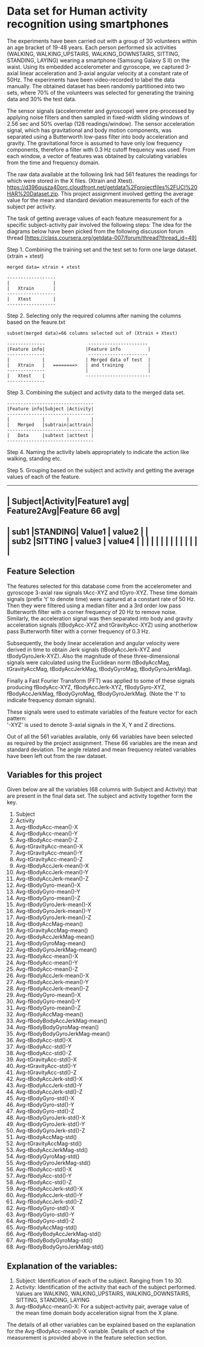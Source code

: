 
Data set for Human activity recognition using smartphones
==========================================================

The experiments have been carried out with a group of 30 volunteers within an age bracket of 19-48 years. Each person performed six activities 
(WALKING, WALKING_UPSTAIRS, WALKING_DOWNSTAIRS, SITTING, STANDING, LAYING) wearing a smartphone (Samsung Galaxy S II) on the waist. Using its embedded 
accelerometer and gyroscope, we captured 3-axial linear acceleration and 3-axial angular velocity at a constant rate of 50Hz. The experiments have been
video-recorded to label the data manually. The obtained dataset has been randomly partitioned into two sets, where 70% of the volunteers was selected
for generating the training data and 30% the test data. 

The sensor signals (accelerometer and gyroscope) were pre-processed by applying noise filters and then sampled in fixed-width sliding windows of 2.56 sec 
and 50% overlap (128 readings/window). The sensor acceleration signal, which has gravitational and body motion components, was separated using a Butterworth
low-pass filter into body acceleration and gravity. The gravitational force is assumed to have only low frequency components, therefore a filter with 0.3 Hz 
cutoff frequency was used. From each window, a vector of features was obtained by calculating variables from the time and frequency domain. 


The raw data available at the following link had 561 features the readings for which were stored in the X files. (Xtrain and Xtest).
https://d396qusza40orc.cloudfront.net/getdata%2Fprojectfiles%2FUCI%20HAR%20Dataset.zip.
This project assignment involved getting the average value for the mean and standard deviation measurements for each of the subject per activity.



The task of getting average values of each feature measurement for a specific subject-activity pair involved the following steps:
The idea for the diagrams below have been picked from the following discussion forum thread
   [https://class.coursera.org/getdata-007/forum/thread?thread_id=49]


Step 1. Combining the training set and the test set to form one large dataset.(xtrain + xtest)


    merged data= xtrain + xtest

    ------------------
    |                |
    |   Xtrain       |
    ------------------
    |   Xtest        |
    ------------------


Step 2. Selecting only the required columns after naming the columns based on the feaure.txt



    subset(merged data)=66 columns selected out of (Xtrain + Xtest)

    --------------                ----------------------
    |Feature info|               |Feature info          |
    --------------                ----------------------
    |            |               | Merged data of test  |
    |   Xtrain   |   ========>   | and training         |
    --------------               |                      |    
    |   Xtest    |               ------------------------
    --------------


Step 3. Combining the subject and activity data to the merged data set.

    --------------------------------
    |Feature info|Subject |Activity|
    --------------------------------
    |            |        |        |
    |   Merged   |subtrain|acttrain|
    -------------------------------|
    |   Data     |subtest |acttest |
    --------------------------------

    

   
Step 4. Naming the activity labels appropriately to indicate the action like walking, standing etc.



Step 5. Grouping based on the subject and activity and getting the average values of each of the feature.


   ------------------------------------------------------------
   | Subject|Activity|Feature1 avg| Feature2Avg|Feature 66 avg|
   ------------------------------------------------------------
   | sub1   |STANDING|   Value1   |    value2  |              |  
   | sub2   |SITTING |   value3   |    value4  |              |
   |        |        |            |            |              |
   |        |        |            |            |              |
   ------------------------------------------------------------



Feature Selection 
------------------

The features selected for this database come from the accelerometer and gyroscope 3-axial raw signals tAcc-XYZ and tGyro-XYZ. 
These time domain signals (prefix 't' to denote time) were captured at a constant rate of 50 Hz. 
Then they were filtered using a median filter and a 3rd order low pass Butterworth filter with a corner frequency of 20 Hz to remove noise. 
Similarly, the acceleration signal was then separated into body and gravity acceleration signals (tBodyAcc-XYZ and tGravityAcc-XYZ) using 
anotherlow pass Butterworth filter with a corner frequency of 0.3 Hz. 

Subsequently, the body linear acceleration and angular velocity were derived in time to obtain Jerk signals (tBodyAccJerk-XYZ and tBodyGyroJerk-XYZ).
Also the magnitude of these three-dimensional signals were calculated using the Euclidean norm (tBodyAccMag, tGravityAccMag, tBodyAccJerkMag, tBodyGyroMag, tBodyGyroJerkMag). 

Finally a Fast Fourier Transform (FFT) was applied to some of these signals producing fBodyAcc-XYZ, fBodyAccJerk-XYZ, fBodyGyro-XYZ, fBodyAccJerkMag,
 fBodyGyroMag, fBodyGyroJerkMag. (Note the 'f' to indicate frequency domain signals). 

These signals were used to estimate variables of the feature vector for each pattern:  
'-XYZ' is used to denote 3-axial signals in the X, Y and Z directions.

Out of all the 561 variables available, only 66 variables have been selected as required by the project assignment. These 66 variables are the mean and 
standard deviation. The angle related and mean frequency related variables have been left out from the raw dataset.

Variables for this project
--------------------------

Given below are all the variables (68 columns with Subject and Activity) that are present in the final data set. The subject and activity together form the key.


 1.    Subject
 2.    Activity 
 3.    Avg-tBodyAcc-mean()-X
 4.    Avg-tBodyAcc-mean()-Y 
 5.    Avg-tBodyAcc-mean()-Z 
 6.    Avg-tGravityAcc-mean()-X 
 7.    Avg-tGravityAcc-mean()-Y 
 8.    Avg-tGravityAcc-mean()-Z 
 9.    Avg-tBodyAccJerk-mean()-X 
 10.   Avg-tBodyAccJerk-mean()-Y 
 11.   Avg-tBodyAccJerk-mean()-Z 
 12.   Avg-tBodyGyro-mean()-X 
 13.   Avg-tBodyGyro-mean()-Y 
 14.   Avg-tBodyGyro-mean()-Z 
 15.   Avg-tBodyGyroJerk-mean()-X 
 16.   Avg-tBodyGyroJerk-mean()-Y 
 17.   Avg-tBodyGyroJerk-mean()-Z 
 18.   Avg-tBodyAccMag-mean() 
 19.   Avg-tGravityAccMag-mean() 
 20.   Avg-tBodyAccJerkMag-mean() 
 21.   Avg-tBodyGyroMag-mean() 
 22.   Avg-tBodyGyroJerkMag-mean() 
 23.   Avg-fBodyAcc-mean()-X 
 24.   Avg-fBodyAcc-mean()-Y 
 25.   Avg-fBodyAcc-mean()-Z 
 26.   Avg-fBodyAccJerk-mean()-X 
 27.   Avg-fBodyAccJerk-mean()-Y 
 28.   Avg-fBodyAccJerk-mean()-Z 
 29.   Avg-fBodyGyro-mean()-X 
 30.   Avg-fBodyGyro-mean()-Y 
 31.   Avg-fBodyGyro-mean()-Z 
 32.   Avg-fBodyAccMag-mean() 
 33.   Avg-fBodyBodyAccJerkMag-mean() 
 34.   Avg-fBodyBodyGyroMag-mean() 
 35.   Avg-fBodyBodyGyroJerkMag-mean() 
 36.   Avg-tBodyAcc-std()-X 
 37.   Avg-tBodyAcc-std()-Y 
 38.   Avg-tBodyAcc-std()-Z 
 39.   Avg-tGravityAcc-std()-X 
 40.   Avg-tGravityAcc-std()-Y 
 41.   Avg-tGravityAcc-std()-Z 
 42.   Avg-tBodyAccJerk-std()-X 
 43.   Avg-tBodyAccJerk-std()-Y 
 44.   Avg-tBodyAccJerk-std()-Z 
 45.   Avg-tBodyGyro-std()-X 
 46.   Avg-tBodyGyro-std()-Y 
 47.   Avg-tBodyGyro-std()-Z 
 48.   Avg-tBodyGyroJerk-std()-X 
 49.   Avg-tBodyGyroJerk-std()-Y 
 50.   Avg-tBodyGyroJerk-std()-Z 
 51.   Avg-tBodyAccMag-std() 
 52.   Avg-tGravityAccMag-std() 
 53.   Avg-tBodyAccJerkMag-std() 
 54.   Avg-tBodyGyroMag-std() 
 55.   Avg-tBodyGyroJerkMag-std() 
 56.   Avg-fBodyAcc-std()-X 
 57.   Avg-fBodyAcc-std()-Y 
 58.   Avg-fBodyAcc-std()-Z 
 59.   Avg-fBodyAccJerk-std()-X 
 60.   Avg-fBodyAccJerk-std()-Y 
 61.   Avg-fBodyAccJerk-std()-Z 
 62.   Avg-fBodyGyro-std()-X 
 63.   Avg-fBodyGyro-std()-Y 
 64.   Avg-fBodyGyro-std()-Z 
 65.   Avg-fBodyAccMag-std() 
 66.   Avg-fBodyBodyAccJerkMag-std() 
 67.   Avg-fBodyBodyGyroMag-std() 
 68.   Avg-fBodyBodyGyroJerkMag-std() 

Explanation of the variables:
-----------------------------

1. Subject: Identification of each of the subject. Ranging from 1 to 30.
2. Activity: Identification of the activity that each of the subject performed. Values are WALKING, WALKING_UPSTAIRS, WALKING_DOWNSTAIRS, SITTING, STANDING, LAYING
3. Avg-tBodyAcc-mean()-X: For a subject-activity pair, average value of the mean time domain body acceleration signal from the X plane.

The details of all other variables can be explained based on the explanation for the Avg-tBodyAcc-mean()-X variable. Details of each of the measurement is
 provided above in the feature selection section. 
 